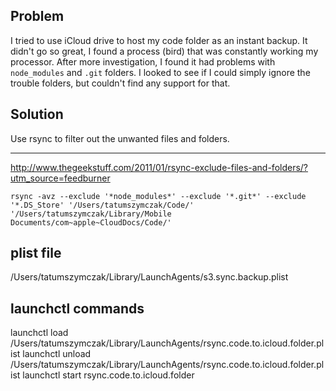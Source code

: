 ## Problem

I tried to use iCloud drive to host my code folder as an instant backup. It
didn't go so great, I found a process (bird) that was constantly working my
processor. After more investigation, I found it had problems with `node_modules`
and `.git` folders. I looked to see if I could simply ignore the trouble
folders, but couldn't find any support for that.

## Solution

Use rsync to filter out the unwanted files and folders.


<hr />

http://www.thegeekstuff.com/2011/01/rsync-exclude-files-and-folders/?utm_source=feedburner

    rsync -avz --exclude '*node_modules*' --exclude '*.git*' --exclude '*.DS_Store' '/Users/tatumszymczak/Code/' '/Users/tatumszymczak/Library/Mobile Documents/com~apple~CloudDocs/Code/'

## plist file
/Users/tatumszymczak/Library/LaunchAgents/s3.sync.backup.plist

## launchctl commands
launchctl load /Users/tatumszymczak/Library/LaunchAgents/rsync.code.to.icloud.folder.plist
launchctl unload /Users/tatumszymczak/Library/LaunchAgents/rsync.code.to.icloud.folder.plist
launchctl start rsync.code.to.icloud.folder
